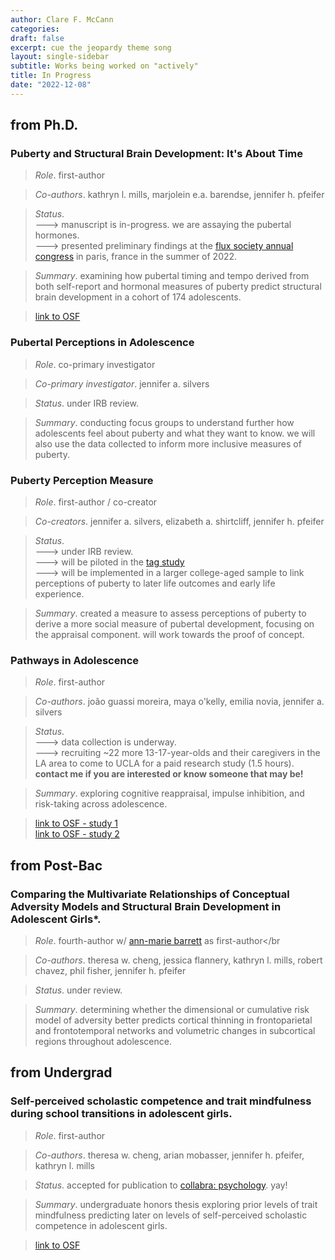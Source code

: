 ```yaml
---
author: Clare F. McCann
categories:
draft: false
excerpt: cue the jeopardy theme song
layout: single-sidebar
subtitle: Works being worked on "actively"
title: In Progress
date: "2022-12-08"
---
```


## from Ph.D.

### Puberty and Structural Brain Development: It's About Time</br>
> *Role*. first-author</br>

> *Co-authors*. kathryn l. mills, marjolein e.a. barendse, jennifer h. pfeifer

> *Status*. </br>
---> manuscript is in-progress. we are assaying the pubertal hormones.</br>
---> presented preliminary findings at the [flux society annual congress](https://fluxsociety.org/2022-paris/) in paris, france in the summer of 2022.

> *Summary*. examining how pubertal timing and tempo derived from both self-report and hormonal measures of puberty predict structural brain development in a cohort of 174 adolescents.

> [link to OSF](https://osf.io/3qnt7/)

### Pubertal Perceptions in Adolescence</br>
> *Role*. co-primary investigator</br>

> *Co-primary investigator*. jennifer a. silvers

> *Status*. under IRB review.

> *Summary*. conducting focus groups to understand further how adolescents feel about puberty and what they want to know. we will also use the data collected to inform more inclusive measures of puberty.

### Puberty Perception Measure</br>
> *Role*. first-author / co-creator

> *Co-creators*. jennifer a. silvers, elizabeth a. shirtcliff, jennifer h. pfeifer

> *Status*.</br>
---> under IRB review. </br>
---> will be piloted in the [tag study](https://uodsnlab.com/our-research/project-one-ry55p) </br>
---> will be implemented in a larger college-aged sample to link perceptions of puberty to later life outcomes and early life experience.

> *Summary*. created a measure to assess perceptions of puberty to derive a more social measure of pubertal development, focusing on the appraisal component. will work towards the proof of concept.

### Pathways in Adolescence</br>
> *Role*. first-author</br>

> *Co-authors*. joão guassi moreira, maya o'kelly, emilia novia, jennifer a. silvers

> *Status*.</br>
---> data collection is underway.</br>
---> recruiting ~22 more 13-17-year-olds and their caregivers in the LA area to come to UCLA for a paid research study (1.5 hours). **contact me if you are interested or know someone that may be!**

> *Summary*. exploring cognitive reappraisal, impulse inhibition, and risk-taking across adolescence.

> [link to OSF - study 1](https://osf.io/3ju8p/) </br>
> [link to OSF - study 2](https://osf.io/3u26x/)

## from Post-Bac

### Comparing the Multivariate Relationships of Conceptual Adversity Models and Structural Brain Development in Adolescent Girls*.</br>
> *Role*. fourth-author w/ [ann-marie barrett](https://uodsnlab.com/team/annmariebarrett) as first-author</br

> *Co-authors*. theresa w. cheng, jessica flannery, kathryn l. mills, robert chavez, phil fisher, jennifer h. pfeifer

> *Status*. under review.

> *Summary*. determining whether the dimensional or cumulative risk model of adversity better predicts cortical thinning in frontoparietal and frontotemporal networks and volumetric changes in subcortical regions throughout adolescence.

## from Undergrad

### Self-perceived scholastic competence and trait mindfulness during school transitions in adolescent girls.</br>
> *Role*. first-author

> *Co-authors*. theresa w. cheng, arian mobasser, jennifer h. pfeifer, kathryn l. mills

> *Status*. accepted for publication to [collabra: psychology](https://online.ucpress.edu/collabra). yay!

> *Summary*. undergraduate honors thesis exploring prior levels of trait mindfulness predicting later on levels of self-perceived scholastic competence in adolescent girls.

> [link to OSF](https://osf.io/uynpm/)
